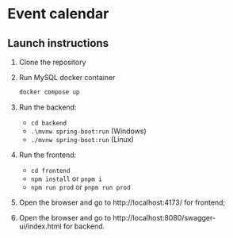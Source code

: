 # Event calendar

## Launch instructions

1. Clone the repository
2. Run MySQL docker container
    ```bash
    docker compose up
    ```
3. Run the backend:
   - `cd backend`
   - `.\mvnw spring-boot:run` (Windows)
   - `./mvnw spring-boot:run` (Linux)

4. Run the frontend:
   - `cd frontend`
   - `npm install` or `pnpm i`
   - `npm run prod` or `pnpm run prod`
5. Open the browser and go to http://localhost:4173/ for frontend;
6. Open the browser and go to http://localhost:8080/swagger-ui/index.html for backend.